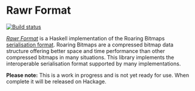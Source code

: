 Rawr Format
===========

[![Build status][travis-badge]][travis-link]

[*Rawr Format*][1] is a Haskell implementation of the Roaring Bitmaps
[serialisation format][3]. Roaring Bitmaps are a compressed bitmap
data structure offering better space and time performance than other
compressed bitmaps in many situations. This library implements the
interoperable serialisation format supported by many implementations.

**Please note:** This is a work in progress and is not yet ready for
use. When complete it will be released on Hackage.

[1]: https://github.com/thsutton/rawr
[2]: http://www.roaringbitmaps.org/
[3]: https://github.com/RoaringBitmap/RoaringFormatSpec

[travis-link]: https://travis-ci.org/thsutton/rawr
[travis-badge]: https://travis-ci.org/thsutton/rawr.svg?branch=master
